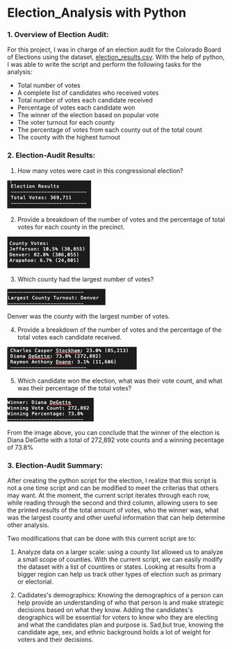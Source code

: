 # Election_Analysis with Python

### 1. Overview of Election Audit:

For this project, I was in charge of an election audit for the Colorado Board of Elections using the dataset, [election_results.csv](https://github.com/mquimi/Election_Analysis/blob/main/Resources/"Resources/election_results.csv"). With the help of python, I was able to write the script and perform the following tasks for the analysis:

* Total number of votes
* A complete list of candidates who received votes
* Total number of votes each candidate received
* Percentage of votes each candidate won
* The winner of the election based on popular vote
* The voter turnout for each county
* The percentage of votes from each county out of the total count
* The county with the highest turnout


### 2. Election-Audit Results: 

1. How many votes were cast in this congressional election?

![alt text](https://github.com/mquimi/Election_Analysis/blob/main/Images/Congressional%20election.png)

2. Provide a breakdown of the number of votes and the percentage of total votes for each county in the precinct.

![alt text](https://github.com/mquimi/Election_Analysis/blob/main/Images/County%20Votes.png)

3. Which county had the largest number of votes?

![alt text](https://github.com/mquimi/Election_Analysis/blob/main/Images/largest%20county.png)

Denver was the county with the largest number of votes.

4. Provide a breakdown of the number of votes and the percentage of the total votes each candidate received.

![alt text](https://github.com/mquimi/Election_Analysis/blob/main/Images/percentage.png)

5. Which candidate won the election, what was their vote count, and what was their percentage of the total votes?

![alt text](https://github.com/mquimi/Election_Analysis/blob/main/Images/winner.png)

From the image above, you can conclude that the winner of the election is Diana DeGette with a total of 272,892 vote counts and a winning pecentage of 73.8%

### 3. Election-Audit Summary: 

After creating the python script for the election, I realize that this script is not a one time script and can be modified to meet the criterias that others may want. At the moment, the current script iterates through each row, while reading through the second and third column, allowing users to see the printed results of the total amount of votes, who the winner was, what was the largest county and other useful information that can help determine other analysis. 

Two modifications that can be done with this current script are to:

1. Analyze data on a larger scale: using a county list allowed us to analyze a small scope of counties. With the current script, we can easily modify the dataset with a list of countires or states. Looking at results from a bigger region can help us track other types of election such as primary or electorial.


2. Cadidates's demographics: Knowing the demographics of a person can help provide an understanding of who that person is and make strategic decisions based on what they know. Adding the candidates's deographics will be essential for voters to know who they are electing and what the candidates plan and purpose is. Sad,but true, knowing the candidate age, sex, and ethnic background holds a lot of weight for voters and their decisions. 

